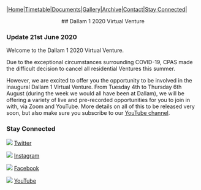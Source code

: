 |[Home](https://dallam1.github.io/)|[Timetable](https://dallam1.github.io/timetable)|[Documents](https://dallam1.github.io/documents)|[Gallery](https://dallam1.github.io/gallery)|[Archive](https://dallam1.github.io/archive)|[Contact](https://dallam1.github.io/contact)|[Stay Connected](https://dallam1.github.io/stayconnected)|

<p align="center">
## Dallam 1 2020 Virtual Venture

### Update 21st June 2020

Welcome to the Dallam 1 2020 Virtual Venture.

Due to the exceptional circumstances surrounding COVID-19, CPAS made the difficult decision to cancel all residential Ventures this summer.

However, we are excited to offer you the opportunity to be involved in the inaugural Dallam 1 Virtual Venture. From Tuesday 4th to Thursday 6th August (during the week we would all have been at Dallam), we will be offering a variety of live and pre-recorded opportunities for you to join in with, via Zoom and YouTube. More details on all of this to be released very soon, but also make sure you subscribe to our [YouTube channel](https://www.youtube.com/channel/UCtuoiH_Q1N0NPSMMSbiTKbA).

### Stay Connected

[![ ](https://previews.dropbox.com/p/thumb/AA3oVsTffJheMOxCtE2qz8TjIYyGCbz4NZ4XL78qSoLeaPEVzK8TXFBvc_1CuYEdRdmX-PTdGyn6MacuNjDVcAhMgb0c5qVbHBSXRtz3k5XyMAxRsKWNbG171n8SfGVxHV4gTHVc_cChPC5HE6_ZK6Ltc3DXkzEkNfVEs7ALAVY7JECWg2HcpyiGFEycvNuFYz3koYDhQKqE6KUcAN6bkjHT99YaY_1ITcbVFX86YbyNCdH6znLfxrjzR6FVU-fh1WcsCALiez1ati1u-iAc6sDyxza3hAi46VMxjg8Nwpa38DPxntQ2HFvQh5NDRoTwGi9IQAztAh-XuKLYoKIAwoLQvT_tBS7m73T4QtpWlsu9PQ/p.jpeg?fv_content=true&size_mode=5)](https://twitter.com/dallam1cpas) [Twitter](https://twitter.com/dallam1cpas)

[![ ](https://previews.dropbox.com/p/thumb/AA3UZb-q38Fnle1dzxRGhFpux4fJAt4AXsUPU_BW3K-t2j1lLmcD7IVtvOY1C0lUWTW4KpIsLcFGcqr4BXVOHtUeVqE6TsH7vPFx_Lu1JRGWODpZ08GXYWvrV_rBL8n_vgHRxrobna6cpQEo8oYTiea5nnnONyj83Zp0dHaSrUVTwuTR1LkuFo1Uc4Xy6oLZaOK3PyOV9_ACCLgoutNDg6uZMn-jLPnsJ_uPVvta5AezN5K_eX7eHCh9oBssxv5lSWiwwy1tl3s4FY5Tu7yHPloZ2ipXc6ROde9G1Uf-n9APEYgZsrXg3HeczVO2rAYxM0A_3bsjLv-GqA-lKncsT0skLpkjGrAm4zctFVqKk1Nk1g/p.jpeg?fv_content=true&size_mode=5)](https://www.instagram.com/dallam1cpas/) [Instagram](https://www.instagram.com/dallam1cpas/)

[![ ](https://previews.dropbox.com/p/thumb/AA3nZN_py-ZxyhHnQP86jaL5ClFtvwRVTmkkpiwO4h8N2cyOxmNdFx-YY7I3q7sPzi_s19CKPkiQGmUFTw-sUuNWHyxNrLDLoZkBWxtY0z6UgDMTcR5SM3eeWh0qinGOLTu8vocd90azKyNuCgoOs6RB3JlMLw9iNrtDhHjHWwszGZZY-2ePJGyPLoBoU4JGiS2aaP-35G4z_rX0T6ZXf0ZcRF5P7z5Bau75VNcCJ9TO3NextGrv7CIpThlZU-zAhKLVnA9_tjgC8MtqcKDihEdzraX5B4o5Csq-3ODfgHFcPeFtPHcFKG7afa7CBi8-fMSX1D7KJsQBPB7b83Yum0h3WxfjQJd2_n1PnDV1KKTIrg/p.jpeg?fv_content=true&size_mode=5)](https://www.facebook.com/groups/dallam1) [Facebook](https://www.facebook.com/groups/dallam1)

[![ ](https://previews.dropbox.com/p/thumb/AA1rleZbV7xVzyPaPgLJjbC-K4vStBpqRIijBrQbGjD53Hhts12XaDXbkAxYNeAlyZMQoqu-z7Dmf57UFW6Q3fAvydzbkrl4ZWmAJ7PYcqT3ROomxFziO0MT5tvs-VvODY5NjEEFOXl_mi8-IPYmGWxC-pg4Cgw7LOLkKrXCWTORiBy3TaZE41-IP-EL2CTb7EU16ARNVH5tEjgG7gSLs0_IwOKHZ3WPpgIG6L3MXGPQ7nvXjRzsoigU12Ih0LxjWYss_Im9Pa-QCzRPA9pEM4ZO1EchbeL_co9MWYgeSdcciOiLUKjDc_BMBRz0gDv-CGZ6UEQgc70-muhwNqoiG0ZvntFx_pRVhiVnppSRor_RVQ/p.jpeg?fv_content=true&size_mode=5)](https://www.youtube.com/channel/UCtuoiH_Q1N0NPSMMSbiTKbA) [YouTube](https://www.youtube.com/channel/UCtuoiH_Q1N0NPSMMSbiTKbA)



